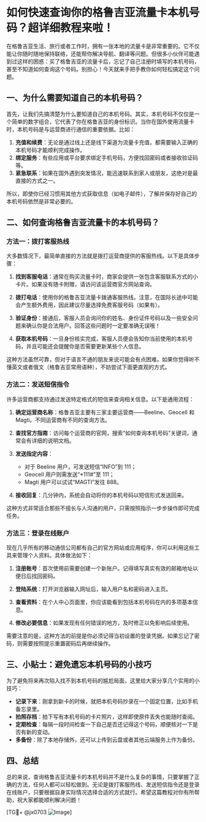 # 如何快速查询你的格鲁吉亚流量卡本机号码？超详细教程来啦！

在格鲁吉亚生活、旅行或者工作时，拥有一张本地的流量卡是非常重要的。它不仅能让你随时随地保持联络，还能帮你解决导航、翻译等问题。但很多小伙伴可能遇到过这样的困惑：买了格鲁吉亚的流量卡后，忘记了自己注册时填写的本机号码，甚至不知道如何查询这个号码。别担心！今天就来手把手教你如何轻松搞定这个问题。

## 一、为什么需要知道自己的本机号码？

首先，让我们先搞清楚为什么要知道自己的本机号码。其实，本机号码不仅仅是一个简单的数字组合，它代表了你在格鲁吉亚的身份标识。当你在国外使用流量卡时，本机号码是与运营商进行通信的重要依据。比如：

1. **充值和续费**：无论是通过线上还是线下渠道为流量卡充值，都需要输入正确的本机号码才能顺利完成操作。
2. **绑定服务**：有些应用或平台要求绑定手机号码，方便找回密码或者接收验证码等。
3. **紧急联系**：如果在国外遇到突发情况，能迅速联系到家人或朋友，这绝对是最直接的方式之一。

所以，即使你已经习惯用其他方式获取信息（如电子邮件），了解并保存好自己的本机号码依然是非常必要的。

## 二、如何查询格鲁吉亚流量卡的本机号码？

### 方法一：拨打客服热线

大多数情况下，最简单直接的方法就是拨打运营商提供的客服热线。以下是具体步骤：

1. **找到客服电话**：通常在购买流量卡时，商家会提供一张包含客服联系方式的小卡片。如果没有随卡附赠，请访问该运营商官方网站查询。
   
2. **拨打电话**：使用你的格鲁吉亚流量卡拨通客服热线。注意，在国际长途中可能会产生额外费用，因此建议尽量选择免费客服号码（如果有）。

3. **验证身份**：接通后，客服人员会询问你的姓名、身份证件号码以及一些安全问题来确认你是合法用户。回答这些问题时一定要准确无误哦！

4. **获取本机号码**：一旦身份核实完成，客服人员便会告知你当前使用的本机号码，并且可能还会提醒你是否需要更新某些个人信息。

这种方法虽然可靠，但对于语言不通的朋友来说可能会有点困难。如果你觉得听不懂英文或者俄文（格鲁吉亚常用语种），不妨尝试下面更直观的方式。

### 方法二：发送短信指令

许多运营商都支持通过发送特定格式的短信来查询相关信息。以下是通用流程：

1. **确定运营商名称**：格鲁吉亚主要有三家主要运营商——Beeline、Geocell 和 Magti。不同运营商有不同的查询方法。

2. **查找官方指南**：访问每个运营商的官网，搜索“如何查询本机号码”关键词，通常会有详细的说明文档。

3. **发送指定内容**：
   - 对于 Beeline 用户，可发送短信“INFO”到 111；
   - Geocell 用户则需发送“*111#”至 111；
   - Magti 用户可以试试“MAGTI”发往 888。

4. **接收回复**：几分钟内，系统会自动将你的本机号码以短信形式发送回来。

这种方式非常适合那些不擅长与人沟通的用户，只需按照指示一步步操作即可完成任务。

### 方法三：登录在线账户

现在几乎所有的移动通信公司都有自己的官方网站或应用程序，你可以利用这些工具来管理个人资料。具体做法如下：

1. **注册账号**：首次使用前需要创建一个新账户。记得填写真实有效的邮箱地址以便日后找回密码。

2. **登陆系统**：打开浏览器输入网址后，输入用户名和密码进入主页。

3. **查看资料**：在个人中心页面里，你应该能看到包括本机号码在内的多项基本信息。

4. **修改必要信息**：如果发现有任何错误的地方，及时修正以免影响后续使用。

需要注意的是，这种方法的前提是你必须记得当初设置的登录凭据。如果忘记了密码，则需要按照提示重置密码后再继续操作。

## 三、小贴士：避免遗忘本机号码的小技巧

为了避免将来再次陷入找不到本机号码的尴尬局面，这里给大家分享几个实用的小技巧：

- **记录下来**：刚拿到新卡的时候，就把本机号码抄录在一个固定位置，比如手机备忘录里。
- **拍照存档**：拍下写有本机号码的卡片照片，这样即使原件丢失也能随时查阅。
- **定期检查**：每隔一段时间检查一下自己是否还记得这个号码，顺便核对一下是否有新的变动。
- **多备份**：除了本地存储外，还可以上传到云盘或者其他云端服务上作为备份。

## 四、总结

总的来说，查询格鲁吉亚流量卡的本机号码并不是什么复杂的事情，只要掌握了正确的方法，任何人都可以轻松做到。无论是拨打客服热线、发送短信指令还是登录在线账户，只要根据自身实际情况选择合适的方式就行。希望这篇教程对你有所帮助，祝大家都能顺利解决问题！

[TG💪+ @jx0703 ![Image](https://github.com/user-attachments/assets/dbca1d08-cadb-493c-b0ec-ad6f7a83f270)]
